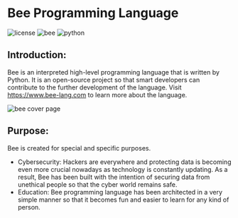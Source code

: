 # Bee Programming Language

![license](https://img.shields.io/badge/License-750014?style=for-the-badges&logo=MIT) ![bee](https://img.shields.io/badge/Bee-1.0-FCD615?style=for-the-badges&logo=Bee) ![python](https://img.shields.io/badge/Python-3.11.4-FDB515?style=for-the-badges&logo=Python)

## Introduction:

Bee is an interpreted high-level programming language that is written by Python. It is an open-source project so that smart developers can contribute to the further development of the language. Visit https://www.bee-lang.com to learn more about the language.

![bee cover page](https://github.com/cyberenginee/bee-language/assets/54511117/7d9bcfe7-3779-4d10-8f1a-4cfbee40ad42)

## Purpose:

Bee is created for special and specific purposes.

* Cybersecurity: Hackers are everywhere and protecting data is becoming even more crucial nowadays as technology is constantly updating. As a result, Bee has been built with the intention of securing data from unethical people so that the cyber world remains safe.
* Education: Bee programming language has been architected in a very simple manner so that it becomes fun and easier to learn for any kind of person.
